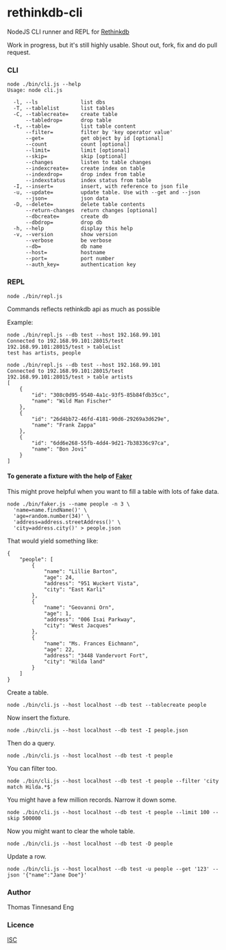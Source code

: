 # rethinkdb-cli

NodeJS CLI runner and REPL for [Rethinkdb](https://github.com/rethinkdb/rethinkdb)

Work in progress, but it's still highly usable. Shout out, fork, fix and do pull request.

### CLI 

```
node ./bin/cli.js --help
Usage: node cli.js

  -l, --ls              list dbs
  -T, --tablelist       list tables
  -C, --tablecreate=    create table
      --tabledrop=      drop table
  -t, --table=          list table content
      --filter=         filter by 'key operator value'
      --get=            get object by id [optional]
      --count           count [optional]
      --limit=          limit [optional]
      --skip=           skip [optional]
      --changes         listen to table changes
      --indexcreate=    create index on table
      --indexdrop=      drop index from table
      --indexstatus     index status from table
  -I, --insert=         insert, with reference to json file
  -u, --update=         update table. Use with --get and --json
      --json=           json data
  -D, --delete=         delete table contents
      --return-changes  return changes [optional]
      --dbcreate=       create db
      --dbdrop=         drop db
  -h, --help            display this help
  -v, --version         show version
      --verbose         be verbose
      --db=             db name
      --host=           hostname
      --port=           port number
      --auth_key=       authentication key
```

### REPL
```
node ./bin/repl.js
```

Commands reflects rethinkdb api as much as possible

Example: 

```
node ./bin/repl.js --db test --host 192.168.99.101
Connected to 192.168.99.101:28015/test
192.168.99.101:28015/test > tableList
test has artists, people
```

```
node ./bin/repl.js --db test --host 192.168.99.101
Connected to 192.168.99.101:28015/test
192.168.99.101:28015/test > table artists
[
    {
        "id": "308c0d95-9540-4a1c-93f5-85b84fdb35cc",
        "name": "Wild Man Fischer"
    },
    {
        "id": "26d4bb72-46fd-4181-90d6-29269a3d629e",
        "name": "Frank Zappa"
    },
    {
        "id": "6dd6e268-55fb-4dd4-9d21-7b38336c97ca",
        "name": "Bon Jovi"
    }
]
```

#### To generate a fixture with the help of [Faker](https://github.com/FotoVerite/Faker.js)

This might prove helpful when you want to fill a table with lots of fake data.
```
node ./bin/faker.js --name people -n 3 \
  'name=name.findName()' \
  'age=random.number(34)' \
  'address=address.streetAddress()' \
  'city=address.city()' > people.json
```

That would yield something like:
```
{
    "people": [
        {
            "name": "Lillie Barton",
            "age": 24,
            "address": "951 Wuckert Vista",
            "city": "East Karli"
        },
        {
            "name": "Geovanni Orn",
            "age": 1,
            "address": "006 Isai Parkway",
            "city": "West Jacques"
        },
        {
            "name": "Ms. Frances Eichmann",
            "age": 22,
            "address": "3448 Vandervort Fort",
            "city": "Hilda land"
        }
    ]
}
```

Create a table.
```
node ./bin/cli.js --host localhost --db test --tablecreate people
```

Now insert the fixture.
```
node ./bin/cli.js --host localhost --db test -I people.json
```

Then do a query.
```
node ./bin/cli.js --host localhost --db test -t people
```

You can filter too.
```
node ./bin/cli.js --host localhost --db test -t people --filter 'city match Hilda.*$'
```

You might have a few million records. Narrow it down some.
```
node ./bin/cli.js --host localhost --db test -t people --limit 100 --skip 500000
```

Now you might want to clear the whole table.
```
node ./bin/cli.js --host localhost --db test -D people
```

Update a row.
```
node ./bin/cli.js --host localhost --db test -u people --get '123' --json '{"name":"Jane Doe"}'
```

### Author

Thomas Tinnesand Eng

### Licence

[ISC](https://opensource.org/licenses/ISC)
